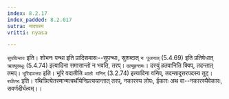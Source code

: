 ```yaml
---
index: 8.2.17
index_padded: 8.2.017
sutra: नादघस्य
vritti: nyasa

---
```

`सुपथिन्तरः` इति। शोभनः पन्था इति प्रादिसमासः--सुपन्थाः, सुशब्दात् `न पूजनात्` (5.4.69) इति प्रतिषेधात् `ऋक्पूरब्धूः` (5.4.74) इत्यादिना समासान्तो न भवति, तरप्। `दल्युहन्तमः`। दस्युं हतवानिति क्विप्, तदन्तात् तमप्।
`भूरिदावत्तरः` इति। भूरि वदातीति `आतो मनिन्` (3.2.74) इत्यादिना वनिप्, तदन्तादुत्तरपदस्य तुट्।
`रथीतरः` इति। रथिन्नित्येतस्मान्मत्वर्थीयेनिप्रत्ययान्तात् तरप्, नकारस्य लोपः, ईकारः अथ वा--नकारस्यैवेकारः, सवर्णदीर्घत्वम्।।